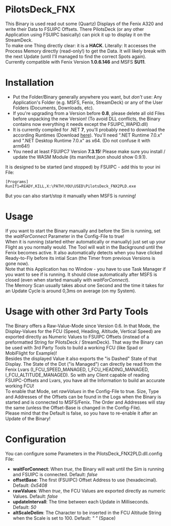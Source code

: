 # PilotsDeck_FNX
This Binary is used read out some (Quartz) Displays of the Fenix A320 and write their Data to FSUIPC Offsets. There PilotsDeck (or any other Application using FSUIPC basically) can pick it up to display it on the StreamDeck.<br/>
To make one Thing directly clear: it is a **HACK**. Literally: It accesses the Process Memory directly (read-only!) to get the Data. It will likely break with the next Update (until I'll managed to find the correct Spots again).<br/>Currently compatible with Fenix Version **1.0.6.146** and MSFS **SU11**.<br/>

# Installation
- Put the Folder/Binary generally anywhere you want, but *don't* use: Any Application's Folder (e.g. MSFS, Fenix, StreamDeck) or any of the User Folders (Documents, Downloads, etc).
- If you're upgrading from a Version before **0.8**, please delete all old Files before unpacking the new Version! (To avoid DLL conflicts, the Binary contains now everything it needs except the FSUIPC_WAPID.dll)
- It is currently compiled for .NET **7**, you'll probably need to download the according Runtimes (Download [here](https://dotnet.microsoft.com/en-us/download/dotnet/7.0)). You'll need ".NET Runtime 7.0.x" and ".NET Desktop Runtime 7.0.x" as x64. (Do not confuse it with arm64!)
- You need at least FSUIPC7 Version **7.3.15**! Please make sure you install / update the WASM Module (its manifest.json should show 0.9.1).<br/>

It is designed to be started (and stopped) by FSUIPC - add this to your ini File:
```
[Programs]
RunIf1=READY,KILL,X:\PATH\YOU\USED\PilotsDeck_FNX2PLD.exe
```
But you can also start/stop it manually when MSFS is running!

# Usage
If you want to start the Binary manually and before the Sim is running, set the *waitForConnect* Parameter in the Config-File to true!<br/>
When it is running (started either automatically or manually) just set up your Flight as you normally would. The Tool will wait in the Background until the Fenix becomes active. It also automatically detects when you have clicked Ready-to-Fly before its intial Scan (the Timer from previous Versions is gone now).<br/>
Note that this Application has no Window - you have to use Task Manager if you want to see if is running. It should close automatically after MSFS is closed (even when started manually with *waitForConnect*).<br/>
The Memory Scan usually takes about one Second and the time it takes for an Update Cycle is around 0,3ms on average (on my System).

# Usage with other 3rd Party Tools
The Binary offers a Raw-Value-Mode since Version 0.6. In that Mode, the Display-Values for the FCU (Speed, Heading, Altitude, Vertical Speed) are exported directly as Numeric Values to FSUIPC Offsets (instead of a preformatted String for PilotsDeck / StreamDeck). That way the Binary can be used with 3rd Party Tools to build a working FCU (like Spad or MobiFlight for Example)!<br/>
Besides the displayed Value it also exports the "is Dashed" State of that Display. The State of the Dot ("is Managed") can directly be read from the Fenix Lvars (I_FCU_SPEED_MANAGED, I_FCU_HEADING_MANAGED, I_FCU_ALTITUDE_MANAGED). So with any Client capable of reading FSUIPC-Offsets and Lvars, you have all the Information to build an accurate working FCU!<br/>
To enable that Mode, set *rawValues* in the Config-File to true. Size, Type and Addresses of the Offsets can be found in the Logs when the Binary is started and is connected to MSFS/Fenix. The Order and Addresses will stay the same (unless the Offset-Base is changed in the Config-File).<br/>
Please mind that the Default is false, so you have to re-enable it after an Update of the Binary!

# Configuration
You can configure some Parameters in the PilotsDeck_FNX2PLD.dll.config File:
- **waitForConnect**: When *true*, the Binary will wait until the Sim is running and FSUIPC is connected. Default: *false*
- **offsetBase**: The first (FSUIPC) Offset Address to use (hexadecimal). Default: *0x5408*
- **rawValues**: When *true*, the FCU Values are exported directly as numeric Values. Default: *false*
- **updateIntervall**: The time between each Update in Milliseconds. Default: *50*
- **altScaleDelim**: The Character to be inserted in the FCU Altitude String when the Scale is set to 100. Default: *" "* (Space)


